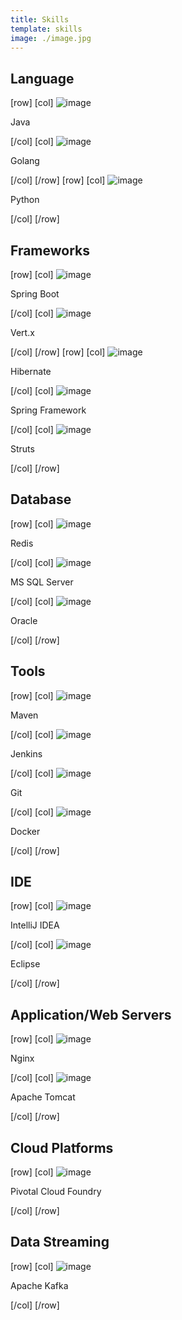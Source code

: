 ```yaml
---
title: Skills
template: skills
image: ./image.jpg
---
```


## Language

[row]
[col]
![image](./java.png)

Java

[/col]
[col]
![image](./golang.png)

Golang

[/col]
[/row]
[row]
[col]
![image](./python.png)

Python

[/col]
[/row]

## Frameworks

[row]
[col]
![image](./springboot.png)

Spring Boot

[/col]
[col]
![image](./vertx.png)

Vert.x

[/col]
[/row]
[row]
[col]
![image](./hibernate.png)

Hibernate

[/col]
[col]
![image](./springframework.png)

Spring Framework

[/col]
[col]
![image](./struts.png)

Struts

[/col]
[/row]

## Database

[row]
[col]
![image](./redis.png)

Redis

[/col]
[col]
![image](./mssqlserver.png)

MS SQL Server

[/col]
[col]
![image](./oracle.png)

Oracle

[/col]
[/row]

## Tools

[row]
[col]
![image](./Maven.png)

Maven

[/col]
[col]
![image](./jenkins.png)

Jenkins

[/col]
[col]
![image](./git.png)

Git

[/col]
[col]
![image](./docker.png)

Docker

[/col]
[/row]

## IDE

[row]
[col]
![image](./idea.png)

IntelliJ IDEA

[/col]
[col]
![image](./eclipse.png)

Eclipse

[/col]
[/row]

## Application/Web Servers

[row]
[col]
![image](./nginx.png)

Nginx

[/col]
[col]
![image](./tomcat.png)

Apache Tomcat

[/col]
[/row]

## Cloud Platforms

[row]
[col]
![image](./cloudfoundry.png)

Pivotal Cloud Foundry

[/col]
[/row]

## Data Streaming

[row]
[col]
![image](./kafka.png)

Apache Kafka

[/col]
[/row]